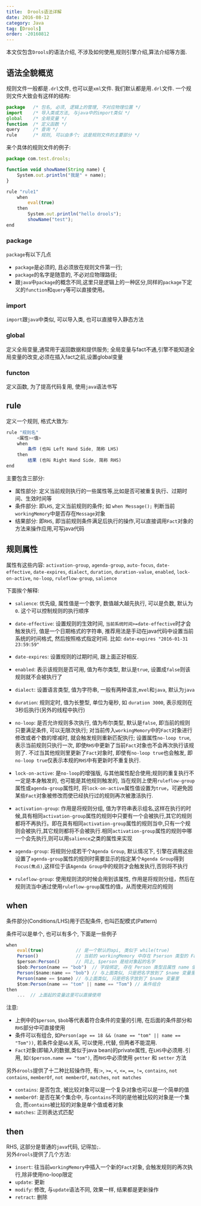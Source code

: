 ```yaml
---
title:  Drools语法详解
date: 2016-08-12
category: Java
tag: [Drools]
order: -20160812
---
```

本文仅包含`Drools`的语法介绍, 不涉及如何使用,规则引擎介绍,算法介绍等方面.


## 语法全貌概览

规则文件一般都是`.drl`文件, 也可以是`xml`文件. 我们默认都是用`.drl`文件. 一个规则文件大致会有这样的结构:

```js
package   /* 包名, 必须, 逻辑上的管理, 不对应物理位置 */
import    /* 导入类或方法, 与java中的import类似 */
global    /* 全局变量 */
function  /* 定义函数 */
query     /* 查询 */
rule      /* 规则, 可以由多个; 这是规则文件的主要部分 */
```

来个具体的规则文件的例子:

```js
package com.test.drools;

function void showName(String name) {
    System.out.println("我是" + name);
}

rule "rule1"
    when
        eval(true)
    then
        System.out.println("hello drools");
        showName("test");
end
```

### package

`package`有以下几点

* `package`是必须的, 且必须放在规则文件第一行;
* `package`的名字是随意的, 不必对应物理路径;
* 跟`java`中`package`的概念不同,这里只是逻辑上的一种区分,同样的`package`下定义的`function`和`query`等可以直接使用。

### import

`import`跟`java`中类似, 可以导入类, 也可以直接导入静态方法

### global

定义全局变量,通常用于返回数据和提供服务; 全局变量与fact不通,引擎不能知道全局变量的改变,必须在插入fact之前,设置global变量

### functon

定义函数, 为了提高代码复用, 使用`java`语法书写

## rule

定义一个规则, 格式大致为:

```js
rule "规则名"
    <属性><值>
    when
        条件 (也叫 Left Hand Side, 简称 LHS)
    then
        结果 (也叫 Right Hand Side, 简称 RHS)
end
```

主要包含三部分:

* 属性部分: 定义当前规则执行的一些属性等,比如是否可被重复执行、过期时间、生效时间等
* 条件部分: 即`LHS`, 定义当前规则的条件; 如 `when Message();` 判断当前`workingMemory`中是否存在`Message`对象
* 结果部分: 即`RHS`, 即当前规则条件满足后执行的操作,可以直接调用`Fact`对象的方法来操作应用,可写java代码

## 规则属性
属性有这些内容: `activation-group`, `agenda-group`, `auto-focus`, `date-effective`, `date-expires`, `dialect`, `duration`, `duration-value`, `enabled`, `lock-on-active`, `no-loop`, `ruleflow-group`, `salience`

下面挨个解释:

* `salience`: 优先级, 属性值是一个数字, 数值越大越先执行, 可以是负数, 默认为`0`. 这个可以控制规则的执行顺序
* `date-effective`: 设置规则的生效时间, `当前系统时间>=date-effective`时才会触发执行, 值是一个日期格式的字符串, 推荐用法是手动在java代码中设置当前系统的时间格式, 然后按照格式指定时间. 比如: `date-expires "2016-01-31 23:59:59"`
* `date-expires`: 设置规则的过期时间, 跟上面正好相反.
* `enabled`: 表示该规则是否可用, 值为布尔类型, 默认是`true`, 设置成`false`则该规则就不会被执行了
* `dialect`: 设置语言类型, 值为字符串, 一般有两种语言,`mvel`和`java`, 默认为`java`
* `duration`: 规则定时, 值为长整型, 单位为毫秒, 如 `duration 3000`, 表示规则在3秒后执行(另外的线程中执行)
* `no-loop`: 是否允许规则多次执行, 值为布尔类型, 默认是`false`, 即当前的规则只要满足条件, 可以无限次执行; 对当前传入`workingMemory`中的`Fact`对象进行修改或者个数的增减时, 就会触发规则重新匹配执行; 设置属性`no-loop true`, 表示当前规则只执行一次, 即使`RHS`中更新了当前`Fact`对象也不会再次执行该规则了. 不过当其他规则里更新了`Fact`对象时, 即使有`no-loop true`也会触发, 即`no-loop true`仅表示本规的`RHS`中有更新时不重复执行.
* `lock-on-active`: 是`no-loop`的增强版, 与其他属性配合使用;规则的重复执行不一定是本身触发的, 也可能是其他规则触发的, 当在规则上使用`ruleflow-group`属性或`agenda-group`属性时, 将`lock-on-active`属性值设置为`true`，可避免因某些`Fact`对象被修改而使已经执行过的规则再次被激活执行.
* `activation-group`: 作用是将规则分组, 值为字符串表示组名,这样在执行的时候,具有相同`activation-group`属性的规则中只要有一个会被执行,其它的规则都将不再执行。即在具有相同`activation-group`属性的规则当中,只有一个规则会被执行,其它规则都将不会被执行.相同`activation-group`属性的规则中哪一个会先执行,则可以用`salience`之类的属性来实现
* `agenda-group`: 将规则分成若干个`Agenda Group`, 默认情况下, 引擎在调用这些设置了`agenda-group`属性的规则时需要显示的指定某个`Agenda Group`得到`Focus(焦点)`,这样位于该`Agenda Group`中的规则才会触发执行,否则将不执行

* `ruleflow-group`: 使用规则流的时候会用到该属性, 作用是将规则分组，然后在规则流当中通过使用`ruleflow-group`属性的值，从而使用对应的规则

## when
条件部分(Conditions/LHS)用于匹配条件, 也叫匹配模式(Pattern)  

条件可以是单个, 也可以有多个, 下面是一些例子

```js
when
    eval(true)            // 是一个默认的api, 类似于 while(true)
    Person()              // 当前的 workingMemory 中存在 Pserson 类型的 Fact 对象
    $person:Person()      // 同上, $person 是给对象起的名字
    $bob:Person(name == "bob")  // 字段绑定, 存在 Person 类型且属性 name 值为bob的对象
    Person($name:name == "bob") // 与上面类似, 只是把名字放到了 $name 变量里
    Person(name == $name) // 与上面类似, 只是把名字放到了 $name 变量里
    $tom:Person(name == "tom" || name == "Tom") // 条件组合
then
    ...  // 上面起的变量这里可以直接使用
```

注意:

* 上例中的`$person`, `$bob`等代表着符合条件的变量的引用, 在后面的条件部分和`RHS`部分中可直接使用
* 条件可以有组合, 如`Person(age == 18 && (name == "tom" || name == "Tom"))`, 若条件全是`&&`关系, 可以使用`,`代替, 但两者不能混用.
* `Fact`对象(即输入的数据,类似于java bean)的private属性, 在`LHS`中必须用`.`引用, 如`($person.name == "tom")`, 而`RHS`中必须使用 `getter` 和 `setter` 方法

另外`drools`提供了十二种比较操作符, 有:`>`, `>=`, `<`, `<=`, `==`, `!=`, `contains`, `not contains`, `memberOf`, `not memberOf`, `matches`, `not matches`

* `contains`: 是否包含, 被比较对象可以是一个复杂对象也可以是一个简单的值
* `memberOf`: 是否在某个集合中, 与`contains`不同的是他被比较的对象是一个集合, 而`contains`被比较的对象是单个值或者对象
* `matches`: 正则表达式匹配

## then
RHS, 这部分是普通的`java`代码, 记得加`;`.  
另外`drools`提供了几个方法:

* `insert`: 往当前`workingMemory`中插入一个新的`Fact`对象, 会触发规则的再次执行,除非使用no-loop限定
* `update`: 更新
* `modify`: 修改, 与`update`语法不同, 效果一样, 结果都是更新操作
* `retract`: 删除

